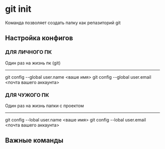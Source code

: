# git init
Команда позволяет создать папку как репазиторий git

## Настройка конфигов

### ДЛЯ ЛИЧНОГО ПК
Один раз на жизнь пк (git)
<hr>
git config --global user.name <ваше имя>
git config --global user.email <почта вашего аккаунта>

### ДЛЯ ЧУЖОГО ПК
Один раз на жизнь папки с проектом
<hr>
git config --lobal user.name <ваше имя>
git config --lobal user.email <почта вашего аккаунта>

## Важные команды
